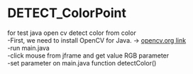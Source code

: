 # DETECT_ColorPoint
for test java open cv detect color from color <br>
-First, we need to install OpenCV for Java. ->
[opencv.org link](https://opencv.org/releases/)<br>
-run main.java<br>
-click mouse from jframe and get value RGB parameter<br>
-set parameter on main.java function detectColor()<br>

